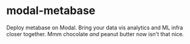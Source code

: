 # modal-metabase

Deploy metabase on Modal. Bring your data vis analytics and ML infra closer together. Mmm chocolate _and_ peanut butter now isn't that nice.
